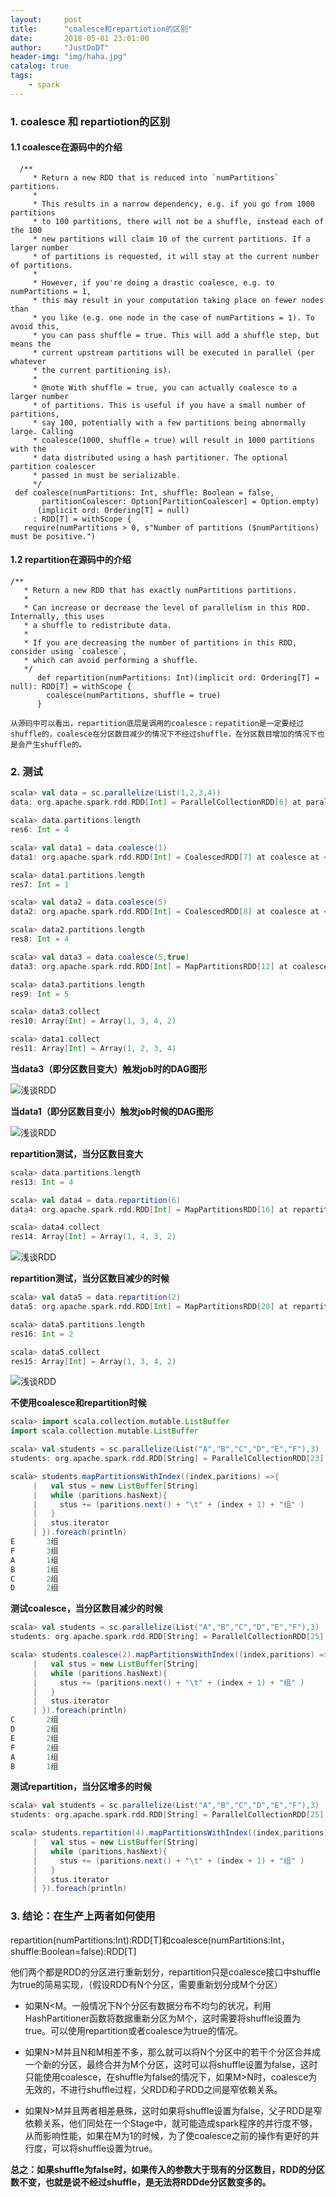 ```yaml
---
layout:     post
title:      "coalesce和repartiotion的区别"
date:       2018-05-01 23:01:00
author:     "JustDoDT"
header-img: "img/haha.jpg"
catalog: true
tags:
    - spark
---
```



### 1. coalesce 和 repartiotion的区别

#### 1.1 coalesce在源码中的介绍


      /**
         * Return a new RDD that is reduced into `numPartitions` partitions.
         *
         * This results in a narrow dependency, e.g. if you go from 1000 partitions
         * to 100 partitions, there will not be a shuffle, instead each of the 100
         * new partitions will claim 10 of the current partitions. If a larger number
         * of partitions is requested, it will stay at the current number of partitions.
         *
         * However, if you're doing a drastic coalesce, e.g. to numPartitions = 1,
         * this may result in your computation taking place on fewer nodes than
         * you like (e.g. one node in the case of numPartitions = 1). To avoid this,
         * you can pass shuffle = true. This will add a shuffle step, but means the
         * current upstream partitions will be executed in parallel (per whatever
         * the current partitioning is).
         *
         * @note With shuffle = true, you can actually coalesce to a larger number
         * of partitions. This is useful if you have a small number of partitions,
         * say 100, potentially with a few partitions being abnormally large. Calling
         * coalesce(1000, shuffle = true) will result in 1000 partitions with the
         * data distributed using a hash partitioner. The optional partition coalescer
         * passed in must be serializable.
         */
     def coalesce(numPartitions: Int, shuffle: Boolean = false,
           partitionCoalescer: Option[PartitionCoalescer] = Option.empty)
          (implicit ord: Ordering[T] = null)
         : RDD[T] = withScope {
       require(numPartitions > 0, s"Number of partitions ($numPartitions) must be positive.")




#### 1.2 repartition在源码中的介绍


    /**
       * Return a new RDD that has exactly numPartitions partitions.
       *
       * Can increase or decrease the level of parallelism in this RDD. Internally, this uses
       * a shuffle to redistribute data.
       *
       * If you are decreasing the number of partitions in this RDD, consider using `coalesce`,
       * which can avoid performing a shuffle.
       */
          def repartition(numPartitions: Int)(implicit ord: Ordering[T] = null): RDD[T] = withScope {
            coalesce(numPartitions, shuffle = true)
          }
    



`从源码中可以看出，repartition底层是调用的coalesce；repatition是一定要经过shuffle的，coalesce在分区数目减少的情况下不经过shuffle，在分区数目增加的情况下也是会产生shuffle的。`



### 2. 测试

~~~scala
scala> val data = sc.parallelize(List(1,2,3,4))
data: org.apache.spark.rdd.RDD[Int] = ParallelCollectionRDD[6] at parallelize at <console>:24

scala> data.partitions.length
res6: Int = 4

scala> val data1 = data.coalesce(1)
data1: org.apache.spark.rdd.RDD[Int] = CoalescedRDD[7] at coalesce at <console>:25

scala> data1.partitions.length
res7: Int = 1

scala> val data2 = data.coalesce(5)
data2: org.apache.spark.rdd.RDD[Int] = CoalescedRDD[8] at coalesce at <console>:25

scala> data2.partitions.length
res8: Int = 4

scala> val data3 = data.coalesce(5,true)
data3: org.apache.spark.rdd.RDD[Int] = MapPartitionsRDD[12] at coalesce at <console>:25

scala> data3.partitions.length
res9: Int = 5

scala> data3.collect
res10: Array[Int] = Array(1, 3, 4, 2)

scala> data1.collect
res11: Array[Int] = Array(1, 2, 3, 4)
~~~

**当data3（即分区数目变大）触发job时的DAG图形**

![浅谈RDD](/img/Spark/coalesce1.png)  


**当data1（即分区数目变小）触发job时候的DAG图形**

![浅谈RDD](/img/Spark/coalesce2.png)  


**repartition测试，当分区数目变大**

~~~scala
scala> data.partitions.length
res13: Int = 4

scala> val data4 = data.repartition(6)
data4: org.apache.spark.rdd.RDD[Int] = MapPartitionsRDD[16] at repartition at <console>:25

scala> data4.collect
res14: Array[Int] = Array(1, 4, 3, 2)

~~~



![浅谈RDD](/img/Spark/coalesce3.png)  


**repartition测试，当分区数目减少的时候**

~~~scala
scala> val data5 = data.repartition(2)
data5: org.apache.spark.rdd.RDD[Int] = MapPartitionsRDD[20] at repartition at <console>:25

scala> data5.partitions.length
res16: Int = 2

scala> data5.collect
res15: Array[Int] = Array(1, 3, 4, 2)
~~~





![浅谈RDD](/img/Spark/coalesce4.png)  


**不使用coalesce和repartition时候**

~~~scala
scala> import scala.collection.mutable.ListBuffer
import scala.collection.mutable.ListBuffer

scala> val students = sc.parallelize(List("A","B","C","D","E","F"),3)
students: org.apache.spark.rdd.RDD[String] = ParallelCollectionRDD[23] at parallelize at <console>:25

scala> students.mapPartitionsWithIndex((index,paritions) =>{
     |   val stus = new ListBuffer[String]
     |   while (paritions.hasNext){
     |     stus += (paritions.next() + "\t" + (index + 1) + "组" )
     |   }
     |   stus.iterator
     | }).foreach(println)
E       3组
F       3组
A       1组
B       1组
C       2组
D       2组
~~~



**测试coalesce，当分区数目减少的时候**

~~~scala
scala> val students = sc.parallelize(List("A","B","C","D","E","F"),3)
students: org.apache.spark.rdd.RDD[String] = ParallelCollectionRDD[25] at parallelize at <console>:25

scala> students.coalesce(2).mapPartitionsWithIndex((index,paritions) =>{
     |   val stus = new ListBuffer[String]
     |   while (paritions.hasNext){
     |     stus += (paritions.next() + "\t" + (index + 1) + "组" )
     |   }
     |   stus.iterator
     | }).foreach(println)
C       2组
D       2组
E       2组
F       2组
A       1组
B       1组
~~~

**测试repartition，当分区增多的时候**

~~~scala
scala> val students = sc.parallelize(List("A","B","C","D","E","F"),3)
students: org.apache.spark.rdd.RDD[String] = ParallelCollectionRDD[25] at parallelize at <console>:25

scala> students.repartition(4).mapPartitionsWithIndex((index,paritions) =>{
     |   val stus = new ListBuffer[String]
     |   while (paritions.hasNext){
     |     stus += (paritions.next() + "\t" + (index + 1) + "组" )
     |   }
     |   stus.iterator
     | }).foreach(println)
~~~



### 3. 结论：在生产上两者如何使用

repartition(numPartitions:Int):RDD[T]和coalesce(numPartitions:Int，shuffle:Boolean=false):RDD[T]

他们两个都是RDD的分区进行重新划分，repartition只是coalesce接口中shuffle为true的简易实现，（假设RDD有N个分区，需要重新划分成M个分区）

- 如果N<M。一般情况下N个分区有数据分布不均匀的状况，利用HashPartitioner函数将数据重新分区为M个，这时需要将shuffle设置为true。可以使用repartition或者coalesce为true的情况。

- 如果N>M并且N和M相差不多，那么就可以将N个分区中的若干个分区合并成一个新的分区，最终合并为M个分区，这时可以将shuffle设置为false，这时只能使用coalesce，在shuffle为false的情况下，如果M>N时，coalesce为无效的，不进行shuffle过程，父RDD和子RDD之间是窄依赖关系。

- 如果N>M并且两者相差悬殊，这时如果将shuffle设置为false，父子RDD是窄依赖关系，他们同处在一个Stage中，就可能造成spark程序的并行度不够，从而影响性能，如果在M为1的时候，为了使coalesce之前的操作有更好的并行度，可以将shuffle设置为true。

**总之：如果shuffle为false时，如果传入的参数大于现有的分区数目，RDD的分区数不变，也就是说不经过shuffle，是无法将RDDde分区数变多的。**

























